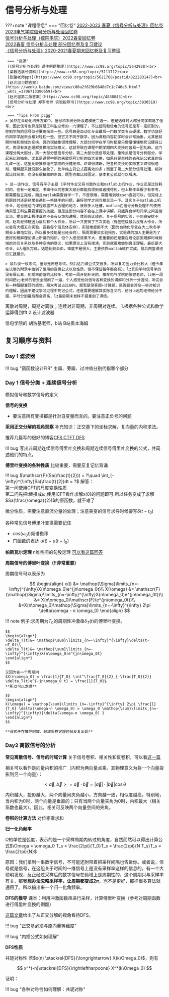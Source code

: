 # 信号分析与处理

???+note "课程信息"
     === "回忆卷"
     [2022-2023 春夏《信号分析与处理》回忆卷](https://www.cc98.org/topic/5638145)<br>
     [2023电气学院信号分析与处理回忆卷](https://www.cc98.org/topic/5637543)<br>
     [信号分析与处理（控院电院）2022春夏回忆卷](https://www.cc98.org/topic/5352194)<br>
     [2022春夏 信号分析与处理 部分回忆卷及复习建议](https://www.cc98.org/topic/5352226)<br>
     [《信号分析与处理》2020-2021春夏期末回忆卷及复习整理](https://www.cc98.org/topic/5111712)<br>
     

     === "资源"
     [《信号分析与处理》课件例题整理](https://www.cc98.org/topic/5642928)<br>
     [梁毅浩学长资料](https://www.cc98.org/topic/5111712)<br>
     [张建老师ppt](https://www.cc98.org/topic/5621768/postid/822283147)<br>
     [赵光宙习题答案](https://wenku.baidu.com/view/c80a2f629b6648d7c1c746e5.html?_wkts_=1706713380659)<br>
     [赵光宙第二版答案](https://www.cc98.org/topic/4838843)<br>
     [信号分析与处理 郑军老师 实验指导书](https://www.cc98.org/topic/3930519)<br>
     
     === "Tips From pcgg"
    > 虽然在自动化培养方案中，信号和系统分析与建模是二选一，但是选课时大部分同学都选了信号，因此信号也算是算是工科生必修的一门课程了，不过控院和信电的信号还是有一定区别的，控制学院的信号似乎要略简单一些。信号算是自动化专业最后一门数学类专业硬课，数学功底好的同学学起来会相对轻松一些，但它又不同于数学，因为课程内容初学时会非常抽象，尤其是前期时域和频域的变换，真的很抽象很难理解，大部分同学在学习时都是只懵懵懂懂地死记硬背公式，而没有真正理解变换地实际意义，这就导致在课程中期学期四大变换时容易一团乱麻。这门课程分两大部分，第一大部分是信号分析，第二大部分是信号处理，重难点是信号分析部分，学起来比较抽象，尤其是课程中期的离散信号分析的四大变换，如果只是单纯的去死记公式真的会乱成一团，这里比较推荐电气学院的张健老师，讲课很清晰，把各种变换的实际意义讲得很透彻，理解起来就没那么抽象了，比单纯去背公式要高效的多；而至于第二大部分信号处理，相对就比较简单，也没有很抽象的东西，题型也都比较固定，基本套公式就可以解决。
    
    > 谈一谈作业、信号有平子主题 1平时作业又有书面作业和matlab上机作业，作业还是比较耗时的，也有一定难度，书面作业的答案大部分都能找得到或者搜得到，但上机作业很少有参考，都需要独立完成，而且matlab需要自学一下，不是很难，需要用到啥csdn查就可以，但完成上机题目时还是经常会遇到一些棘手的问题，最好同学之间互相交流一下。其实关于matlab上机作业，这也是这门课程设置不太合理的地方，被很多人吐槽，matlab在信号分析处理中的使用确实是工科生需要掌握的技能，但是这部分内容不会在上课中讲解，只能靠自学和同学之间互相交流，提交的上机作业也不会有反馈和讲解，体验感比较差。关于信号的实验，不同班安排不同，赵均老师班因为最后有个大作业，所以一共安排了三次实验（有些班级最后没有大作业，所以会有大概五次实验，要看每个班具体安排），实验难度都不大（因为自动化专业在大二秋冬学期会上模电实验，所以很多技能是已经会的），隔周需要交实验报告，实验课的加入主要是为了更好的理解理论课上所讲的知识，但个人感觉效果不大，更重要的还是要在理论层面理解时域频域的对应关系以及各种变换的意义，如果理论上没有缕清，实验就很难做到真正理解。最后是大作业，4人组队完成，选题比较自由，难度不是很大，主要依靠matlab软件完成，最后两堂课进行汇报展示。
    
    > 最后谈一谈考试，信号是闭卷考试，然后这门课公式又很多，所以复习压力会比较大（但今年在试卷的附录中给到了常用的变换公式以及性质，但不保证每年都会有）。lz其实平时信号学的没有很认真，到期末前落的比较多，考前一周开始补天的，推荐电气学院的张健老师，lz用一周时间把zj老师的智云全部刷了一遍，个人感觉他对信号各种变换的讲解和分析十分透彻，听完会有一种醍醐灌顶的感觉。期末考试占比60%，题型是简答题+计算题，简答题会涉及一些对知识的理解，因此不建议学习过程中死记公式，还是需要理解其实际含义的，给分上赵均老师给分不错，平时分到最后都会调高，lz最后期末发挥不错拿到了满绩。





离散对周期，周期对离散；连续对非周期，非周期对连续。
 1.根据各种公式和数学运算得到fft
 2.设计滤波器

 信电学院的 胡浩基老师，b站
 B站奥本海姆



## 复习顺序与资料

### Day 1 滤波器

!!! bug "窗函数设计FIR"
    主瓣、旁瓣、过冲值分别代指哪个部分

### Day 1 信号分类 + 连续信号分析

模拟信号和数字信号的定义


**信号的变换**
- 要注意所有变换都是针对自变量而言的。要注意正负号的问题



**采用正交分解的视角观察**
补充知识：正交基下的坐标求解，复向量的内积求法。

推荐几篇写的很好的博客[CFS](https://zhuanlan.zhihu.com/p/418211643),[CTFT](https://zhuanlan.zhihu.com/p/418220682),[DFS](https://zhuanlan.zhihu.com/p/418221087)

!!! bug
    写出非周期连续信号傅里叶变换和周期连续信号傅里叶变换的公式，并简述他们的特点。

**傅里叶变换的各种性质**
比较重要，需要反复记忆背诵

!!! bug 
    $\mathscr{F}(Sa(\frac{t}{2})) = ?\quad \int_{-\infty}^{\infty}Sa(\frac{t}{2})dt = ?$
    解答：<br>第一问使用CFT的尺度变换性质<br>第二问先把t替换成$\omega$,使用ICFT看作求解x(0)的问题即可.所以任务变成了求解$Sa(\frac{\omega}{2})$的原函数，就不难了

微分性质，需要注意直流分量的处理；注意突变的信号求导时候要写$\delta(t-t_0)$

各种常见信号傅里叶变换需要记住

- $cos(\omega_0 t)$频谱搬移
- 门函数的表达 $u(t) - u(t-t_0)$


**帕斯瓦尔定理**
n维空间的勾股定理
[可以看这篇回答](https://www.zhihu.com/question/326625744/answer/3074587071)

**周期信号的傅里叶变换（!!非常重要）**

周期信号可以表示为

$$
\begin{align}
x(t) &= \mathop{\Sigma}\limits_{n=-\infty}^{\infty}X(n\omega_0)e^{jn\omega_0t}\\
X(\omega) &= \mathscr{F}(\mathop{\Sigma}\limits_{n=-\infty}^{\infty}X(n\omega_0)e^{jn\omega_0t})\\
&= X(n\omega_0)\mathscr{F}(e^{jn\omega_0t})\\
&=X(n\omega_0)\mathop{\Sigma}\limits_{n=-\infty}^{\infty} 2\pi \delta(\omega - n \omega_0)
\end{align}
$$

!!! note 例子:求周期为$T_0$的周期性冲激串$\delta_T(t)$的傅里叶变换。

    $$
    \begin{align*}
    \delta_T(t)&= \mathop{\sum}\limits_{n=-\infty}^{\infty}\delta(t-nT_0)\\
    \delta_T(t)&= \mathop{\sum}\limits_{n=-\infty}^{\infty}X(n\omega_0)e^{jn\omega_0t}
    \end{align*}
    $$

    又因为在一个周期内
    $X(n\omega_0) = \frac{1}{T_0} \int^\frac{T_0}{2}_{-\frac{T_0}{2}} \delta_T(t)e^{-jn\omega_0 t} = \frac{1}{T_0}$
    **所以可以求得**

    $$
    \begin{align*}
    X(\omega) = \mathop{\sum}\limits_{n=-\infty}^{\infty} 2\pi \frac{1}{T_0} \delta(\omega-n \omega_0) = \omega_0 \mathop{\sum}\limits_{n=-\infty}^{\infty}{\delta(\omega-n \omega_0) }
    \end{align*}
    $$
    
    **该式子在推导时域、频域采样定理时候反复出现**


### Day2 离散信号的分析

**常见离散信号、信号的时域计算**
关于信号卷积、相关性和反卷积，可以看[这一篇](https://zhuanlan.zhihu.com/p/196786958)

相关可以看作是向量内积的推广（内积为两向量点乘，其物理意义为将一个向量投影到另一个向量）：

$$
<\vec{a},\vec{b}> = \vec{a} \cdot \vec{b} = |\vec{a}| \cdot |\vec{b}| \cos \theta
$$

内积越大，投影越大，两个向量间夹角越小，方向越一致，相似度越高。特别地，当内积为0时，两个向量是垂直的；只有当两个向量夹角为0时，内积最大（相关系数也最大）。因此，相关可反映两个向量空间的夹角。


**卷积的计算方法**
对位相乘求和

**归一化角频率**

$\Omega$的单位是弧度，表示的是一个采样周期内转过的角度，自然而然可以得出计算公式$\Omega = \omega_0 T_s = \frac{2\pi}{T_0}T_s = \frac{2\pi}{N T_s}T_s = \frac{2\pi}{N}$

原因：我们拿到一串数字信号，不可能还附带着把采样间隔也告诉你。或者说，信号就是信号，在这组关于时间的一维信号上是没有采样率这样的信息的。有一个大聪明发现，反正经过采样后的数字信号在频域上是周期性的，这个周期只与采样率有关，那我**想办法忽略采样率，让周期都变成$2\pi$**，岂不是更好，那样很多算法就通用了。所以搞出来一个归一化角频率。

**DFS的推导**
课本：利用冲激函数串进行采样，计算傅里叶变换（参考对周期函数进行傅里叶变换的例题）

[这篇文章](https://zhuanlan.zhihu.com/p/418221087)给出了从正交分解的视角看待DFS。


!!! bug "正交基必须与原向量等维度"

!!! bug "内插公式如何理解"


**DFS性质**

共轭对称性
若$x(n) \stackrel{DFS}{\longrightarrow} X(k\Omega_0)$，则有

$$
x^*(-n)\stackrel{DFS}{\rightleftharpoons} X^*(k\Omega_0)
$$

证明：

!!! bug "各种对称性如何理解：共轭对称"

